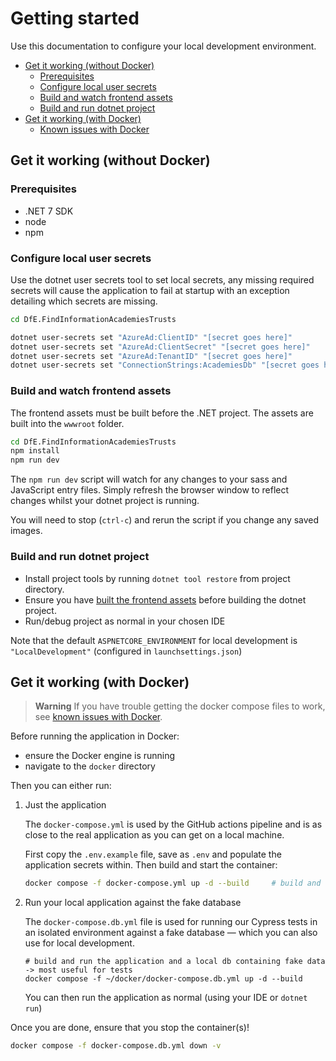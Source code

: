 # Getting started

Use this documentation to configure your local development environment.

- [Get it working (without Docker)](#get-it-working-without-docker)
  - [Prerequisites](#prerequisites)
  - [Configure local user secrets](#configure-local-user-secrets)
  - [Build and watch frontend assets](#build-and-watch-frontend-assets)
  - [Build and run dotnet project](#build-and-run-dotnet-project)
- [Get it working (with Docker)](#get-it-working-with-docker)
  - [Known issues with Docker](./docker-issues.md)

## Get it working (without Docker)

### Prerequisites

- .NET 7 SDK
- node
- npm

### Configure local user secrets

Use the dotnet user secrets tool to set local secrets, any missing required secrets will cause the application to fail at startup with an exception detailing which secrets are missing.

```bash
cd DfE.FindInformationAcademiesTrusts

dotnet user-secrets set "AzureAd:ClientID" "[secret goes here]"
dotnet user-secrets set "AzureAd:ClientSecret" "[secret goes here]"
dotnet user-secrets set "AzureAd:TenantID" "[secret goes here]"
dotnet user-secrets set "ConnectionStrings:AcademiesDb" "[secret goes here]"
```

### Build and watch frontend assets

The frontend assets must be built before the .NET project. The assets are built into the `wwwroot` folder.

```bash
cd DfE.FindInformationAcademiesTrusts
npm install
npm run dev
```

The `npm run dev` script will watch for any changes to your sass and JavaScript entry files. Simply refresh the browser window to reflect changes whilst your dotnet project is running.

You will need to stop (`ctrl-c`) and rerun the script if you change any saved images.

### Build and run dotnet project

- Install project tools by running `dotnet tool restore` from project directory.
- Ensure you have [built the frontend assets](#build-and-watch-frontend-assets) before building the dotnet project.
- Run/debug project as normal in your chosen IDE

Note that the default `ASPNETCORE_ENVIRONMENT` for local development is `"LocalDevelopment"` (configured in `launchsettings.json`)

## Get it working (with Docker)

> **Warning**
> If you have trouble getting the docker compose files to work, see [known issues with Docker](./docker-issues.md).

Before running the application in Docker:

- ensure the Docker engine is running
- navigate to the `docker` directory

Then you can either run:

1. Just the application

    The `docker-compose.yml` is used by the GitHub actions pipeline and is as close to the real application as you can get on a local machine.

    First copy the `.env.example` file, save as `.env` and populate the application secrets within. Then build and start the container:

    ```bash
    docker compose -f docker-compose.yml up -d --build     # build and run the application alone
    ```

1. Run your local application against the fake database

    The `docker-compose.db.yml` file is used for running our Cypress tests in an isolated environment against a fake database — which you can also use for local development.
    
    ```
    # build and run the application and a local db containing fake data -> most useful for tests
    docker compose -f ~/docker/docker-compose.db.yml up -d --build  
    ```

    You can then run the application as normal (using your IDE or `dotnet run`)

Once you are done, ensure that you stop the container(s)!

```bash
docker compose -f docker-compose.db.yml down -v
```
